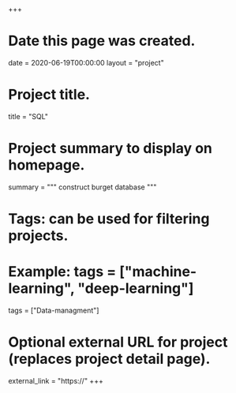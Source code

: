 +++

# Date this page was created.
date = 2020-06-19T00:00:00 layout = "project"

# Project title.
title = "SQL"

# Project summary to display on homepage.
summary = """ construct burget database
"""

# Tags: can be used for filtering projects.
# Example: tags = ["machine-learning", "deep-learning"]
tags = ["Data-managment"]

# Optional external URL for project (replaces project detail page).
external_link = "https://" +++
